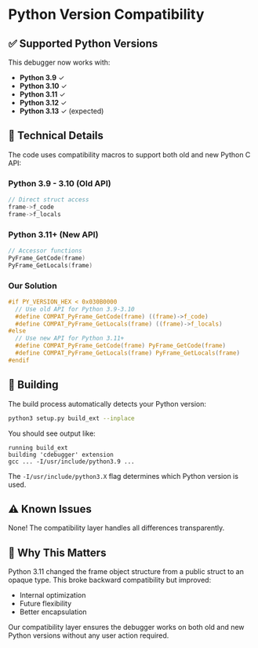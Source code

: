 # Python Version Compatibility

## ✅ Supported Python Versions

This debugger now works with:
- **Python 3.9** ✓
- **Python 3.10** ✓
- **Python 3.11** ✓
- **Python 3.12** ✓
- **Python 3.13** ✓ (expected)

## 🔧 Technical Details

The code uses compatibility macros to support both old and new Python C API:

### Python 3.9 - 3.10 (Old API)
```c
// Direct struct access
frame->f_code
frame->f_locals
```

### Python 3.11+ (New API)
```c
// Accessor functions
PyFrame_GetCode(frame)
PyFrame_GetLocals(frame)
```

### Our Solution
```c
#if PY_VERSION_HEX < 0x030B0000
  // Use old API for Python 3.9-3.10
  #define COMPAT_PyFrame_GetCode(frame) ((frame)->f_code)
  #define COMPAT_PyFrame_GetLocals(frame) ((frame)->f_locals)
#else
  // Use new API for Python 3.11+
  #define COMPAT_PyFrame_GetCode(frame) PyFrame_GetCode(frame)
  #define COMPAT_PyFrame_GetLocals(frame) PyFrame_GetLocals(frame)
#endif
```

## 🚀 Building

The build process automatically detects your Python version:

```bash
python3 setup.py build_ext --inplace
```

You should see output like:
```
running build_ext
building 'cdebugger' extension
gcc ... -I/usr/include/python3.9 ...
```

The `-I/usr/include/python3.X` flag determines which Python version is used.

## ⚠️ Known Issues

None! The compatibility layer handles all differences transparently.

## 📝 Why This Matters

Python 3.11 changed the frame object structure from a public struct to an opaque type. This broke backward compatibility but improved:
- Internal optimization
- Future flexibility
- Better encapsulation

Our compatibility layer ensures the debugger works on both old and new Python versions without any user action required.
